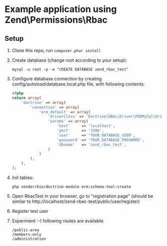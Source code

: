 Example application using Zend\Permissions\Rbac
===============================================

Setup
-----

1. Clone this repo, run `composer.phar install`

2. Create database (change root according to your setup):

    `mysql -u root -p -e "CREATE DATABASE zend_rbac_test"`

3. Configure database connection by creating config/autoload/database.local.php file, with following contents:

    ```php
    <?php
    return array(
        'doctrine' => array(
            'connection' => array(
                'orm_default' => array(
                    'driverClass' => 'Doctrine\DBAL\Driver\PDOMySql\Driver',
                    'params' => array(
                        'host'     => 'localhost',
                        'port'     => '3306',
                        'user'     => 'YOUR_DATABASE_USER',
                        'password' => 'YOUR_DATABASE_PASSWORD',
                        'dbname'   => 'zend_rbac_test',
                    )
                )
            ),
        ),
    );
    ```

4. Init tables:

    `php vendor/bin/doctrine-module orm:schema-tool:create`

5. Open RbacTest in your browser, go to "registration page" (should be similar to http://localhost/zend-rbac-test/public/user/register)

6. Register test user

7. Experiment :-) following routes are available:

    ```
    /public-area
    /members-only
    /administration
    ```
